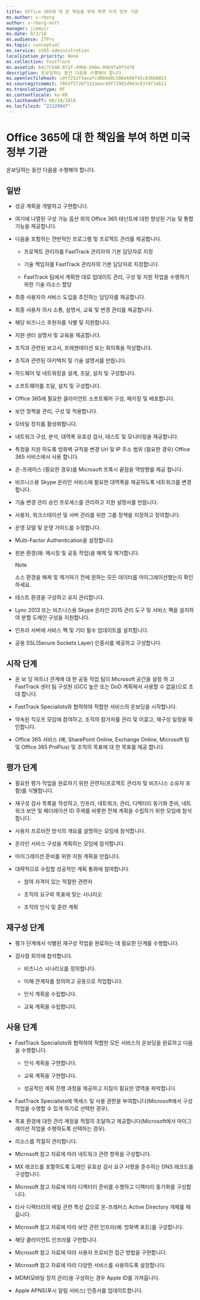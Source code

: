 ```yaml
---
title: Office 365에 대 한 책임을 부여 하면 미국 정부 기관
ms.author: v-rberg
author: v-rberg-msft
manager: jimmuir
ms.date: 8/2/18
ms.audience: ITPro
ms.topic: conceptual
ms.service: o365-administration
localization_priority: None
ms.collection: FastTrack
ms.assetid: 64c7c548-87af-496b-b48e-04b9fa9f54f8
description: 온보딩하는 동안 다음을 수행해야 합니다.
ms.openlocfilehash: c0ff252f3aeafcd866d8c506eb08f45c836b8025
ms.sourcegitcommit: 7865f572bf312a6ec49f72981d983c6370f34b11
ms.translationtype: MT
ms.contentlocale: ko-KR
ms.lasthandoff: 08/10/2018
ms.locfileid: "22329947"
---
```

# <a name="your-responsibilities-for-office-365-us-government"></a>Office 365에 대 한 책임을 부여 하면 미국 정부 기관

온보딩하는 동안 다음을 수행해야 합니다.
  
## <a name="general"></a>일반

- 성공 계획을 개발하고 구현합니다.
    
- 여기에 나열된 구성 가능 옵션 외의 Office 365 테넌트에 대한 향상된 기능 및 통합 기능을 제공합니다. 
    
- 다음을 포함하는 전반적인 프로그램 및 프로젝트 관리를 제공합니다. 
    
  - 프로젝트 관리자를 FastTrack 관리자의 기본 담당자로 지정
    
  - 기술 책임자를 FastTrack 관리자의 기본 담당자로 지정합니다.
    
  - FastTrack 팀에서 계획한 대로 업데이트 관리, 구성 및 지원 작업을 수행하기 위한 기술 리소스 할당 
    
- 최종 사용자의 서비스 도입을 추진하는 담당자를 제공합니다.
    
- 최종 사용자 의사 소통, 설명서, 교육 및 변경 관리를 제공합니다.
    
- 해당 비즈니스 후원자를 식별 및 지원합니다. 
    
- 지원 센터 설명서 및 교육을 제공합니다. 
    
- 조직과 관련된 보고서, 프레젠테이션 또는 회의록을 작성합니다. 
    
- 조직과 관련된 아키텍처 및 기술 설명서를 만듭니다. 
    
- 하드웨어 및 네트워킹을 설계, 조달, 설치 및 구성합니다. 
    
- 소프트웨어를 조달, 설치 및 구성합니다. 
    
- Office 365에 필요한 클라이언트 소프트웨어 구성, 패키징 및 배포합니다.
    
- 보안 정책을 관리, 구성 및 적용합니다.
    
- 모바일 장치를 활성화합니다.
    
- 네트워크 구성, 분석, 대역폭 유효성 검사, 테스트 및 모니터링을 제공합니다. 

- 특정을 지원 하도록 방화벽 규칙을 변경 Url 및 IP 주소 범위 (필요한 경우) Office 365 서비스에서 사용 합니다.

- 온-프레미스 (필요한 경우)를 Microsoft 프록시 끝점을 역방향를 제공 합니다. 
    
- 비즈니스용 Skype 온라인 서비스에 필요한 대역폭을 제공하도록 네트워크를 변경합니다.
    
- 기술 변경 관리 승인 프로세스를 관리하고 지원 설명서를 만듭니다.
    
- 사용자, 워크스테이션 및 서버 관리를 위한 그룹 정책을 지정하고 정의합니다.
    
- 운영 모델 및 운영 가이드를 수정합니다.
    
- Multi-Factor Authentication을 설정합니다.
    
- 원본 환경(예: 메시징 및 공동 작업)을 해제 및 제거합니다. 
    
    > [!NOTE]
    > 소스 환경을 해제 및 제거하기 전에 원하는 모든 데이터를 마이그레이션했는지 확인하세요. 
  
- 테스트 환경을 구성하고 유지 관리합니다.
    
- Lync 2013 또는 비즈니스용 Skype 온라인 2015 관리 도구 및 서비스 팩을 설치하여 분할 도메인 구성을 지원합니다.
    
- 인프라 서버에 서비스 팩 및 기타 필수 업데이트를 설치합니다. 
    
- 공용 SSL(Secure Sockets Layer) 인증서를 제공하고 구성합니다. 
    
## <a name="initiate-phase"></a>시작 단계

- 온 보 딩 파트너 관계에 대 한 공동 작업 팀이 Microsoft 공간을 설정 하 고 FastTrack 센터 팀 구성원 (GCC 높은 또는 DoD 계획에서 사용할 수 없음)으로 초대 합니다.
    
- FastTrack Specialists와 협력하여 적합한 서비스의 온보딩을 시작합니다. 
    
- 약속된 킥오프 모임에 참여하고, 조직의 참가자를 관리 및 이끌고, 재구성 일정을 확인합니다.
    
- Office 365 서비스 (예, SharePoint Online, Exchange Online, Microsoft 팀 및 Office 365 ProPlus) 및 조직의 목표에 대 한 목표를 제공 합니다.
    
## <a name="assess-phase"></a>평가 단계

- 필요한 평가 작업을 완료하기 위한 관련자(프로젝트 관리자 및 비즈니스 소유자 포함)를 식별합니다. 
    
- 재구성 검사 목록을 작성하고, 인프라, 네트워크, 관리, 디렉터리 동기화 준비, 네트워크 보안 및 페더레이션 ID 주제를 비롯한 전체 계획을 수립하기 위한 모임에 참석합니다. 
    
- 사용자 프로비전 방식의 개요를 설명하는 모임에 참석합니다. 
    
- 온라인 서비스 구성을 계획하는 모임에 참석합니다. 
    
- 마이그레이션 준비를 위한 지원 계획을 만듭니다. 
    
- 대략적으로 수립할 성공적인 계획 통화에 참여합니다.
    
  - 참여 자격이 있는 적절한 관련자
    
  - 조직의 요구와 목표에 맞는 시나리오
    
  - 조직의 인식 및 훈련 계획
    
## <a name="remediate-phase"></a>재구성 단계

- 평가 단계에서 식별된 재구성 작업을 완료하는 데 필요한 단계를 수행합니다. 
    
- 검사점 회의에 참석합니다. 
    
  - 비즈니스 시나리오를 정의합니다.
    
  - 이해 관계자를 정의하고 공동으로 작업합니다.
    
  - 인식 계획을 수립합니다.
    
  - 교육 계획을 수립합니다.
    
## <a name="enable-phase"></a>사용 단계

- FastTrack Specialists와 협력하여 적합한 모든 서비스의 온보딩을 완료하고 다음을 수행합니다.
    
  - 인식 계획을 구현합니다.
    
  - 교육 계획을 구현합니다.
    
  - 성공적인 계획 진행 과정을 제공하고 지침이 필요한 영역을 파악합니다.
    
- FastTrack Specialists에 액세스 및 사용 권한을 부여합니다(Microsoft에서 구성 작업을 수행할 수 있게 하기로 선택한 경우).
    
- 목표 환경에 대한 관리 계정을 적절히 조달하고 제공합니다(Microsoft에서 마이그레이션 작업을 수행하도록 선택하는 경우).
    
- 리소스를 적절히 관리합니다. 
    
- Microsoft 참고 자료에 따라 네트워크 관련 항목을 구성합니다.
    
- MX 레코드를 포함하도록 도메인 유효성 검사 요구 사항을 준수하는 DNS 레코드를 구성합니다.
    
- Microsoft 참고 자료에 따라 디렉터리 준비를 수행하고 디렉터리 동기화를 구성합니다.
    
- 타사 디렉터리의 메일 관련 특성 값으로 온-프레미스 Active Directory 개체를 채웁니다.
    
- Microsoft 참고 자료에 따라 보안 관련 인프라(예: 방화벽 포트)를 구성합니다.
    
- 해당 클라이언트 인프라를 구현합니다.
    
- Microsoft 참고 자료에 따라 사용자 프로비전 접근 방법을 구현합니다.
    
- Microsoft 참고 자료에 따라 다양한 서비스를 사용하도록 설정합니다.
    
- MDM(모바일 장치 관리)을 구성하는 경우 Apple ID를 가져옵니다.
    
- Apple APNS(푸시 알림 서비스) 인증서를 업데이트합니다.
    

  

